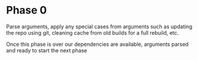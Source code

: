 # Phase 0

Parse arguments, apply any special cases from arguments such as updating the repo using git, cleaning cache from old builds for a full rebuild, etc.

Once this phase is over our dependencies are available, arguments parsed and ready to start the next phase
